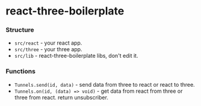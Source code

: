 # react-three-boilerplate

### Structure

- `src/react` - your react app.
- `src/three` - your three app.
- `src/lib` - react-three-boilerplate libs, don't edit it.

### Functions

- `Tunnels.send(id, data)` - send data from three to react or react to three.
- `Tunnels.on(id, (data) => void)` - get data from react from three or three from react. return unsubscriber.